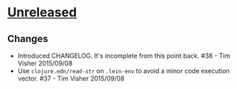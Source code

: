 # [Unreleased][]

## Changes

- Introduced CHANGELOG. It's incomplete from this point back. #38 - Tim
  Visher 2015/09/08
- Use `clojure.edn/read-str` on `.lein-env` to avoid a minor code
  execution vector. #37 - Tim Visher 2015/09/08

[Unreleased]: https://github.com/weavejester/environ/compare/29f3432814e391ea799b1b1d6958767668da59bd...HEAD
